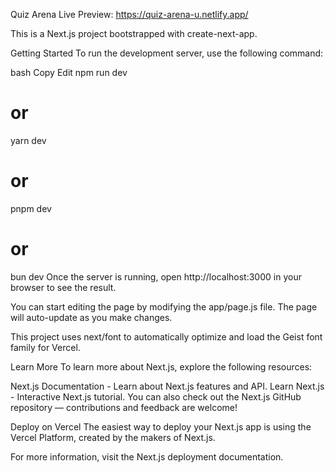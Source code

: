 Quiz Arena
Live Preview: https://quiz-arena-u.netlify.app/

This is a Next.js project bootstrapped with create-next-app.

Getting Started
To run the development server, use the following command:

bash
Copy
Edit
npm run dev
# or
yarn dev
# or
pnpm dev
# or
bun dev
Once the server is running, open http://localhost:3000 in your browser to see the result.

You can start editing the page by modifying the app/page.js file. The page will auto-update as you make changes.

This project uses next/font to automatically optimize and load the Geist font family for Vercel.

Learn More
To learn more about Next.js, explore the following resources:

Next.js Documentation - Learn about Next.js features and API.
Learn Next.js - Interactive Next.js tutorial.
You can also check out the Next.js GitHub repository — contributions and feedback are welcome!

Deploy on Vercel
The easiest way to deploy your Next.js app is using the Vercel Platform, created by the makers of Next.js.

For more information, visit the Next.js deployment documentation.
